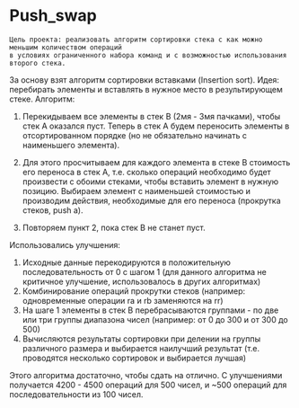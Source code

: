 # Push_swap

    Цель проекта: реализовать алгоритм сортировки стека с как можно меньшим количеством операций
    в условиях ограниченного набора команд и с возможностью использования второго стека.

За основу взят алгоритм сортировки вставками (Insertion sort). Идея: перебирать элементы и вставлять в нужное место в результирующем стеке. Алгоритм:

1. Перекидываем все элементы в стек B (2мя - 3мя пачками), чтобы стек A оказался пуст. Теперь в стек A будем переносить элементы в отсортированном порядке (но не обязательно начинать с наименьшего элемента).

2. Для этого просчитываем для каждого элемента в стеке B стоимость его переноса в стек A, т.е. сколько операций необходимо будет произвести с обоими стеками, чтобы вставить элемент в нужную позицию. Выбираем элемент с наименьшей стоимостью и производим действия, необходимые для его переноса (прокрутка стеков, push a).

3. Повторяем пункт 2, пока стек B не станет пуст.

Использовались улучшения:

1. Исходные данные перекодируются в положительную последовательность от 0 с шагом 1 (для данного алгоритма не критичное улучшение, использовалось в других алгоритмах)
2. Комбинирование операций прокрутки стеков (например: одновременные операции ra и rb заменяются на rr)
3. На шаге 1 элементы в стек B перебрасываются группами - по две или три группы диапазона чисел (например: от 0 до 300 и от 300 до 500)
4. Вычисляются результаты сортировки при делении на группы различного размера и выбирается наилучший результат (т.е. проводятся несколько сортировок и выбирается лучшая)

Этого алгоритма достаточно, чтобы сдать на отлично. С улучшениями получается 4200 - 4500 операций для 500 чисел, и ~500 операций для последовательности из 100 чисел.

